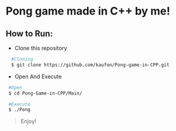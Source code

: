 #  Pong game made in C++ by me!


## How to Run:

- Clone this repository

```bash
  #Cloning
  $ git clone https://github.com/kaufon/Pong-game-in-CPP.git
```

- Open And Execute

 ```bash
  #Open
  $ cd Pong-Game-in-CPP/Main/

  #Execute
  $ ./Pong
```
>Enjoy!
